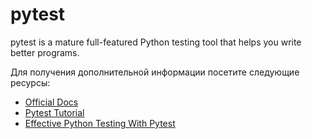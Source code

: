 # pytest

pytest is a mature full-featured Python testing tool that helps you write better programs.

Для получения дополнительной информации посетите следующие ресурсы:

- [Official Docs](https://docs.pytest.org/)
- [Pytest Tutorial](https://www.tutorialspoint.com/pytest/index.htm)
- [Effective Python Testing With Pytest](https://realpython.com/pytest-python-testing/)